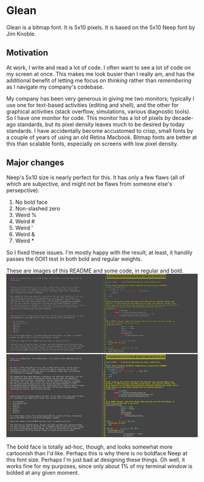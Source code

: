 # Glean

Glean is a bitmap font. It is 5x10 pixels. It is based on the 5x10 Neep font by
Jim Knoble.

## Motivation

At work, I write and read a lot of code. I often want to see a lot of code on
my screen at once. This makes me look busier than I really am, and has the
additional benefit of letting me focus on _thinking_ rather than _remembering_
as I navigate my company's codebase.

My company has been very generous in giving me two monitors; typically I use one
for text-based activities (editing and shell), and the other for graphical
activities (stack overflow, simulations, various diagnostic tools). So I have
one monitor for code. This monitor has a lot of pixels by decade-ago standards,
but its pixel density leaves much to be desired by today standards. I have
accidentally become accustomed to crisp, small fonts by a couple of years of using
an old Retina Macbook. Bitmap fonts are better at this than scalable fonts,
especially on screens with low pixel density.

## Major changes

Neep's 5x10 size is nearly perfect for this. It has only a few flaws (all of which
are subjective, and might not be flaws from someone else's persepctive):

1. No bold face
2. Non-slashed zero
3. Weird %
4. Weird #
5. Weird '
6. Weird &
7. Weird *

So I fixed these issues. I'm mostly happy with the result; at least, it handily
passes the 0OIl1 test in both bold and regular weights.

These are images of this README and some code, in regular and bold.
![regular-weight](https://raw.githubusercontent.com/benwr/glean/master/regular.png)
![bold-weight](https://raw.githubusercontent.com/benwr/glean/master/bold.png)

The bold face is totally ad-hoc, though, and looks somewhat more cartoonish than
I'd like. Perhaps this is why there is no boldface Neep at this font size. Perhaps
I'm just bad at designing these things. Oh well, it works fine for my purposes,
since only about 1% of my terminal window is bolded at any given moment.
